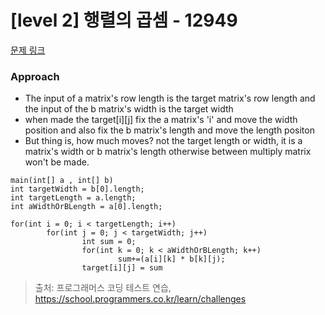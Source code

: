 # [level 2] 행렬의 곱셈 - 12949 

[문제 링크](https://school.programmers.co.kr/learn/courses/30/lessons/12949) 


### Approach
- The input of a matrix's row length is the target matrix's row length and the input of the b matrix's width is the target width
- when made the target[i][j] fix the a matrix's 'i' and move the width position and also fix the b matrix's length and move the length positon
- But thing is, how much moves? not the target length or width, it is a matrix's width or b matrix's length otherwise between multiply matrix won't be made.

```
main(int[] a , int[] b)
int targetWidth = b[0].length;
int targetLength = a.length;
int aWidthOrBLength = a[0].length;

for(int i = 0; i < targetLength; i++)
        for(int j = 0; j < targetWidth; j++)
                int sum = 0;
                for(int k = 0; k < aWidthOrBLength; k++)
                        sum+=(a[i][k] * b[k][j);
                target[i][j] = sum

```
 


> 출처: 프로그래머스 코딩 테스트 연습, https://school.programmers.co.kr/learn/challenges
